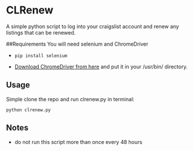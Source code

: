 # CLRenew
A simple python script to log into your craigslist account and renew any listings that can be renewed.

##Requirements
You will need selenium and ChromeDriver

* `pip install selenium`

* [Download ChromeDriver from here](https://sites.google.com/a/chromium.org/chromedriver/downloads) and put it in your /usr/bin/ directory.

## Usage
Simple clone the repo and run clrenew.py in terminal:

`python clrenew.py`

## Notes

- do not run this script more than once every 48 hours
